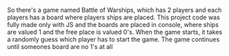 So there's a game named Battle of Warships, which has 2 players and each players has a board where players ships are placed.
 This project code was fully made only with JS and the boards are placed in console, where ships are valued 1 and the free place is valued 0's.
 When the game starts, it takes a randomly guess which player has to start the game.
 The game continues until someones board are no 1's at all
